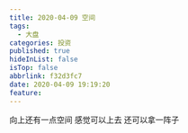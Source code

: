 ```yaml
---
title: 2020-04-09 空间
tags:
  - 大盘
categories: 投资
published: true
hideInList: false
isTop: false
abbrlink: f32d3fc7
date: 2020-04-09 19:19:20
feature:
---
```

向上还有一点空间
感觉可以上去
还可以拿一阵子
<!-- more -->
